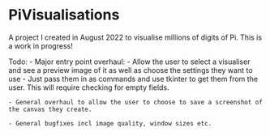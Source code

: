 # PiVisualisations

A project I created in August 2022 to visualise millions of digits of Pi. This is a work in progress!

Todo:
    - Major entry point overhaul:
        - Allow the user to select a visualiser and see a preview image of it as well as choose the settings they want to use
            - Just pass them in as commands and use tkinter to get them from the user. This will require checking for empty fields.

    - General overhaul to allow the user to choose to save a screenshot of the canvas they create.

    - General bugfixes incl image quality, window sizes etc.
